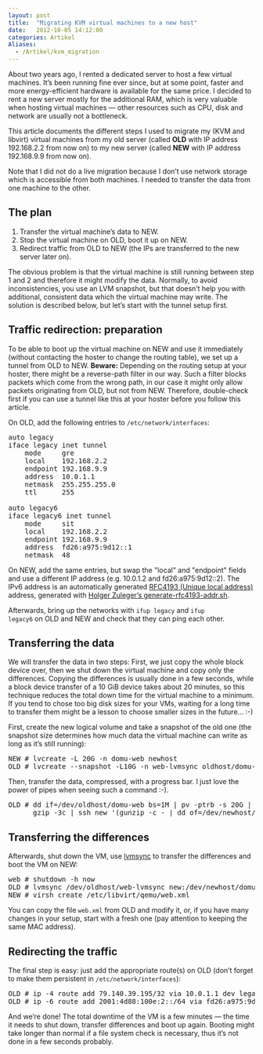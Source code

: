 ```yaml
---
layout: post
title:  "Migrating KVM virtual machines to a new host"
date:   2012-10-05 14:12:00
categories: Artikel
Aliases:
  - /Artikel/kvm_migration
---
```



<p>
About two years ago, I rented a dedicated server to host a few virtual
machines. It’s been running fine ever since, but at some point, faster and more
energy-efficient hardware is available for the same price. I decided to
rent a new server mostly for the additional RAM, which is very valuable when
hosting virtual machines — other resources such as CPU, disk and network are
usually not a bottleneck.
</p>

<p>
This article documents the different steps I used to migrate my (KVM and
libvirt) virtual machines from my old server (called <strong>OLD</strong> with
IP address 192.168.2.2 from now on) to my new server (called
<strong>NEW</strong> with IP address 192.168.9.9 from now on).
</p>

<p>
Note that I did not do a live migration because I don’t use network storage
which is accessible from both machines. I needed to transfer the data from one
machine to the other.
</p>

<h2>The plan</h2>

<ol>
<li>Transfer the virtual machine’s data to NEW.</li>
<li>Stop the virtual machine on OLD, boot it up on NEW.</li>
<li>Redirect traffic from OLD to NEW (the IPs are transferred to the new server
later on).</li>
</ol>

<p>
The obvious problem is that the virtual machine is still running between step 1
and 2 and therefore it might modify the data. Normally, to avoid
inconsistencies, you use an LVM snapshot, but that doesn’t help you with
additional, consistent data which the virtual machine may write. The solution
is described below, but let’s start with the tunnel setup first.
</p>

<h2>Traffic redirection: preparation</h2>

<p>
To be able to boot up the virtual machine on NEW and use it immediately
(without contacting the hoster to change the routing table), we set up a tunnel
from OLD to NEW. <strong>Beware:</strong> Depending on the routing setup at
your hoster, there might be a reverse-path filter in our way. Such a filter
blocks packets which come from the wrong path, in our case it might only allow
packets originating from OLD, but not from NEW. Therefore, double-check first
if you can use a tunnel like this at your hoster before you follow this
article.
</p>

<p>
On OLD, add the following entries to <code>/etc/network/interfaces</code>:
</p>

<pre>
auto legacy
iface legacy inet tunnel
	mode     gre
	local    192.168.2.2
	endpoint 192.168.9.9
	address  10.0.1.1
	netmask  255.255.255.0
	ttl      255

auto legacy6
iface legacy6 inet tunnel
	mode     sit
	local    192.168.2.2
	endpoint 192.168.9.9
	address  fd26:a975:9d12::1
	netmask  48
</pre>

<p>
On NEW, add the same entries, but swap the "local" and "endpoint" fields and
use a different IP address (e.g. 10.0.1.2 and fd26:a975:9d12::2). The IPv6
address is an automatically generated <a
href="http://en.wikipedia.org/wiki/Unique_local_address">RFC4193 (Unique local
address)<a> address, generated with <a
href="http://www.hznet.de/tools/generate-rfc4193-addr">Holger Zuleger’s
generate-rfc4193-addr.sh</a>.
</p>

<p>
Afterwards, bring up the networks with <code>ifup legacy</code> and <code>ifup
legacy6</code> on OLD and NEW and check that they can ping each other.
</p>

<h2>Transferring the data</h2>

<p>
We will transfer the data in two steps: First, we just copy the whole block
device over, then we shut down the virtual machine and copy only the
differences. Copying the differences is usually done in a few seconds, while
a block device transfer of a 10 GiB device takes about 20 minutes, so this
technique reduces the total down time for the virtual machine to a minimum.
If you tend to chose too big disk sizes for your VMs, waiting for a long time
to transfer them might be a lesson to choose smaller sizes in the future… :-)
</p>

<p>
First, create the new logical volume and take a snapshot of the old one (the
snapshot size determines how much data the virtual machine can write as long as
it’s still running):
</p>

<pre>
NEW # lvcreate -L 20G -n domu-web newhost
OLD # lvcreate --snapshot -L10G -n web-lvmsync oldhost/domu-web
</pre>

<p>
Then, transfer the data, compressed, with a progress bar. I just love the power
of pipes when seeing such a command :-).
</p>

<pre>
OLD # dd if=/dev/oldhost/domu-web bs=1M | pv -ptrb -s 20G | \
      gzip -3c | ssh new '(gunzip -c - | dd of=/dev/newhost/domu-web)'
</pre>

<h2>Transferring the differences</h2>

<p>
Afterwards, shut down the VM, use <a
href="https://github.com/mpalmer/lvmsync">lvmsync</a> to transfer the
differences and boot the VM on NEW:
</p>

<pre>
web # shutdown -h now
OLD # lvmsync /dev/oldhost/web-lvmsync new:/dev/newhost/domu-weg
NEW # virsh create /etc/libvirt/qemu/web.xml
</pre>

<p>
You can copy the file <code>web.xml</code> from OLD and modify it, or, if you
have many changes in your setup, start with a fresh one (pay attention to
keeping the same MAC address).
</p>

<h2>Redirecting the traffic</h2>

<p>
The final step is easy: just add the appropriate route(s) on OLD (don’t forget
to make them persistent in <code>/etc/network/interfaces</code>):
</p>

<pre>
OLD # ip -4 route add 79.140.39.195/32 via 10.0.1.1 dev legacy
OLD # ip -6 route add 2001:4d88:100e:2::/64 via fd26:a975:9d12::1 dev legacy6
</pre>

<p>
And we’re done! The total downtime of the VM is a few minutes — the time it
needs to shut down, transfer differences and boot up again. Booting might take
longer than normal if a file system check is necessary, thus it’s not done in a
few seconds probably.
</p>
